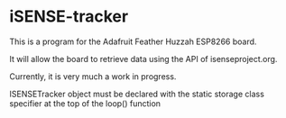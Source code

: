 # iSENSE-tracker

This is a program for the Adafruit Feather Huzzah ESP8266 board.

It will allow the board to retrieve data using the API of isenseproject.org.

Currently, it is very much a work in progress.

ISENSETracker object must be declared with the static storage class specifier at the top of the loop() function